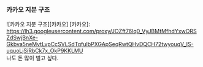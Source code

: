 ### 카카오 지분 구조
![카카오 지분 구조][카카오]
[카카오]: https://lh3.googleusercontent.com/proxy/JOZft76lq0_VyJBMtMfhdYxwORSZdSwjBnXe-Gkbva5neMvtLvpCcSVLSdTqfuIbPXGApSeqRwtQHvDQCH72twyouqV_IS-uquoLjSiRbCk7x_OkP9KKLMU  
나도 돈 많이 벌고 싶다.
